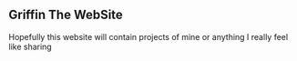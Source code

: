 ## Griffin The WebSite

Hopefully this website will contain projects of mine or anything I really feel like sharing



